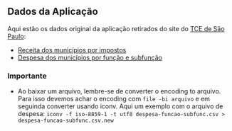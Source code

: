 Dados da Aplicação
--
Aqui estão os dados original da aplicação retirados do site do [TCE de São Paulo](http://transparencia.tce.sp.gov.br/):	
* [Receita dos municípios por impostos](http://transparencia.tce.sp.gov.br/receitas-resultantes-impostos)* [Despesa dos municípios por função e subfunção](http://transparencia.tce.sp.gov.br/analises/despesa-funcao-subfuncao)

### Importante

* Ao baixar um arquivo, lembre-se de converter o encoding to arquivo. Para isso devemos achar o encoding com `file -bi arquivo` e em seguinda converter usando iconv. Aqui um exemplo com o arquivo de despesa: `iconv -f iso-8859-1 -t utf8 despesa-funcao-subfunc.csv > despesa-funcao-subfunc.csv.new`
